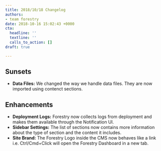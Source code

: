 ```yaml
---
title: 2018/10/18 Changelog
authors:
- team forestry
date: 2018-10-16 15:02:43 +0000
cta:
  headline: ''
  textline: ''
  calls_to_action: []
draft: true

---
```

## Sunsets

* **Data Files:** We changed the way we handle data files. They are now imported using contenct sections.

## Enhancements

* **Deployment Logs:** Forestry now collects logs from deployment and makes them available through the Notification UI.
* **Sidebar Settings:** The list of sections now contains more information about the type of section and the content it includes.
* **Site Brand:** The Forestry Logo inside the CMS now behaves like a link i.e. Ctrl/Cmd+Click will open the Forestry Dashboard in a new tab.